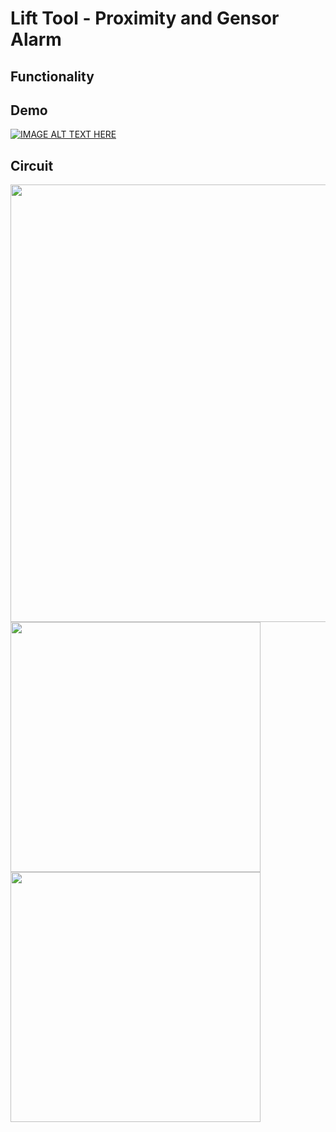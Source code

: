 # Lift Tool - Proximity and Gensor Alarm

## Functionality


## Demo
[![IMAGE ALT TEXT HERE](https://img.youtube.com/vi/59CC9wgQPGw/0.jpg)](https://www.youtube.com/watch?v=59CC9wgQPGw)

## Circuit
<img src="https://i.imgur.com/fknnUOJ.jpg" width="700" /> <img src="https://i.imgur.com/choQnrN.jpg" width="400" /> 
<img src="https://i.imgur.com/gY8IqR6.jpgg" width="400" />
